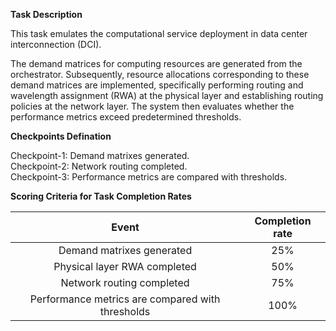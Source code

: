 **Task Description**

This task emulates the computational service deployment in data center interconnection (DCI).

The demand matrices for computing resources are generated from the orchestrator. Subsequently, resource allocations corresponding to these demand matrices are implemented, specifically performing routing and wavelength assignment (RWA) at the physical layer and establishing routing policies at the network layer. The system then evaluates whether the performance metrics exceed predetermined thresholds.

**Checkpoints Defination**

Checkpoint-1: Demand matrixes generated.<br>
Checkpoint-2: Network routing completed.<br>
Checkpoint-3: Performance metrics are compared with thresholds.<br>

**Scoring Criteria for Task Completion Rates**

| Event | Completion rate |
| :----: | :----: |
| Demand matrixes generated | 25% |
| Physical layer RWA completed | 50% |
| Network routing completed| 75% |
| Performance metrics are compared with thresholds | 100% |
